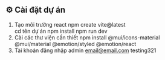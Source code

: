 ## ⚙️ Cài đặt dự án

1. Tạo môi trường react
   npm create vite@latest  
   cd tên dự án
   npm install
   npm run dev
2. Cài các thư viện cần thiết
   npm install @mui/icons-material @mui/material @emotion/styled @emotion/react
3. Tài khoản đăng nhập admin
   email@email.com
   testing321
